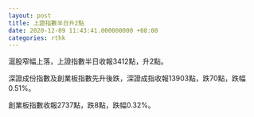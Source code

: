 ```yaml
---
layout: post
title: 上證指數半日升2點
date: 2020-12-09 11:43:41.000000000 +08:00
categories: rthk
---
```


滬股窄幅上落，上證指數半日收報3412點，升2點。

深證成份指數及創業板指數先升後跌，深證成指收報13903點，跌70點，跌幅0.51%。

創業板指數收報2737點，跌8點，跌幅0.32%。
